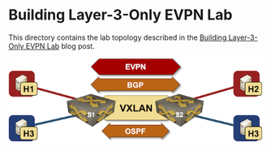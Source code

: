 # Building Layer-3-Only EVPN Lab

This directory contains the lab topology described in the [Building Layer-3-Only EVPN Lab](https://blog.ipspace.net/2024/08/netlab-layer-3-only-evpn/) blog post.

![](evpn-l3vpn-topology.png)
